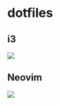 # dotfiles
## i3
<img src="https://github.com/martinval11/dotfiles/blob/main/mydesktop.png">

## Neovim
<img src="https://github.com/martinval11/dotfiles/blob/main/nvim.png">
